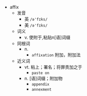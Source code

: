 - affix
  - 发音
    - 英 `/ə'fɪks/`
    - 美 `/ə'fɪks/`
  - 词义
    - v. 使附于,粘贴n[语]词缀
  - 同根词
    - n.
      - `affixation` 附加，附加法
  - 近义词
    - vt. 粘上；署名；将罪责加之于
      - `paste on`
    - n. [语]词缀；附加物
      - `appendix`
      - `annexment`
